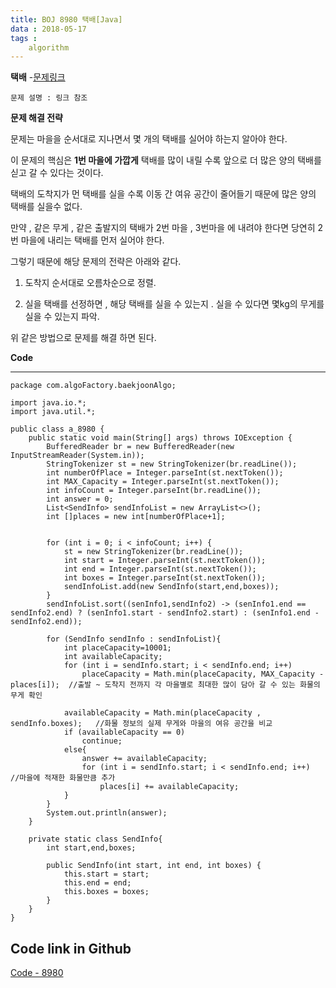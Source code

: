 ```yaml
---
title: BOJ 8980 택배[Java]
data : 2018-05-17
tags : 
    algorithm
---
```


**택배** -[문제링크](https://www.acmicpc.net/problem/8980)

```
문제 설명 : 링크 참조
```

**문제 해결 전략**

문제는 마을을 순서대로 지나면서 몇 개의 택배를 실어야 하는지 알아야 한다.

이 문제의 핵심은 **1번 마을에 가깝게** 택배를 많이 내릴 수록 앞으로 더 많은 양의 택배를 싣고 갈 수 있다는 것이다.

택배의 도착지가 먼 택배를 실을 수록 이동 간 여유 공간이 줄어들기 때문에 많은 양의 택배를 실을수 없다.

만약 , 같은 무게 , 같은 출발지의 택배가 2번 마을 , 3번마을 에 내려야 한다면 당연히 2번 마을에 내리는 택배를 먼저 실어야 한다.

그렇기 때문에 해당 문제의 전략은 아래와 같다.

1. 도착지 순서대로 오름차순으로 정렬. 

2. 실을 택배를 선정하면 , 해당 택배를 실을 수 있는지 . 실을 수 있다면 몇kg의 무게를 실을 수 있는지 파악.

위 같은 방법으로 문제를 해결 하면 된다.

**Code**

- - -
```
package com.algoFactory.baekjoonAlgo;

import java.io.*;
import java.util.*;

public class a_8980 {
    public static void main(String[] args) throws IOException {
        BufferedReader br = new BufferedReader(new InputStreamReader(System.in));
        StringTokenizer st = new StringTokenizer(br.readLine());
        int numberOfPlace = Integer.parseInt(st.nextToken());
        int MAX_Capacity = Integer.parseInt(st.nextToken());
        int infoCount = Integer.parseInt(br.readLine());
        int answer = 0;
        List<SendInfo> sendInfoList = new ArrayList<>();
        int []places = new int[numberOfPlace+1];


        for (int i = 0; i < infoCount; i++) {
            st = new StringTokenizer(br.readLine());
            int start = Integer.parseInt(st.nextToken());
            int end = Integer.parseInt(st.nextToken());
            int boxes = Integer.parseInt(st.nextToken());
            sendInfoList.add(new SendInfo(start,end,boxes));
        }
        sendInfoList.sort((senInfo1,sendInfo2) -> (senInfo1.end == sendInfo2.end) ? (senInfo1.start - sendInfo2.start) : (senInfo1.end - sendInfo2.end));

        for (SendInfo sendInfo : sendInfoList){
            int placeCapacity=10001;
            int availableCapacity;
            for (int i = sendInfo.start; i < sendInfo.end; i++)
                placeCapacity = Math.min(placeCapacity, MAX_Capacity - places[i]);  //출발 ~ 도착지 전까지 각 마을별로 최대한 많이 담아 갈 수 있는 화물의 무게 확인

            availableCapacity = Math.min(placeCapacity , sendInfo.boxes);   //화물 정보의 실제 무게와 마을의 여유 공간을 비교
            if (availableCapacity == 0)
                continue;
            else{
                answer += availableCapacity;
                for (int i = sendInfo.start; i < sendInfo.end; i++)    //마을에 적재한 화물만큼 추가
                    places[i] += availableCapacity;
            }
        }
        System.out.println(answer);
    }

    private static class SendInfo{
        int start,end,boxes;

        public SendInfo(int start, int end, int boxes) {
            this.start = start;
            this.end = end;
            this.boxes = boxes;
        }
    }
}
```


## Code link in Github
 
 
 [Code - 8980](https://github.com/Minwoo-Kang/allOfalgorithm/blob/master/src/com/algoFactory/baekjoonAlgo/a_8980.java)<br>


